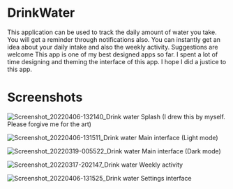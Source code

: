 # DrinkWater
This application can be used to track the daily amount of water you take. You will get a reminder through notifications also. You can instantly get an idea about your daily intake and also the weekly activity. Suggestions are welcome
This app is one of my best designed apps so far. I spent a lot of time designing and theming the interface of this app. I hope I did a justice to this app.

# Screenshots

![Screenshot_20220406-132140_Drink water](https://user-images.githubusercontent.com/78542929/161924446-42875bd0-80a4-4fff-aa61-29e2a8a38794.png)
Splash (I drew this by myself. Please forgive me for the art)

![Screenshot_20220406-131511_Drink water](https://user-images.githubusercontent.com/78542929/161924552-9d3d6423-5557-4a54-b0c3-c63849da1f52.png)
Main interface (Light mode)

![Screenshot_20220319-005522_Drink water](https://user-images.githubusercontent.com/78542929/161924691-748088e8-3eb4-4753-b4ac-75cd392c3072.png)
Main interface (Dark mode)

![Screenshot_20220317-202147_Drink water](https://user-images.githubusercontent.com/78542929/161924779-25620e01-5f80-4ccd-a76b-e5827590aeb6.png)
Weekly activity

![Screenshot_20220406-131525_Drink water](https://user-images.githubusercontent.com/78542929/161924829-9c96a2b7-0a86-4bef-8a75-543ee40de32a.png)
Settings interface
